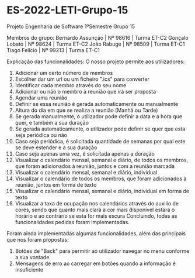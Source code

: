 # ES-2022-LETI-Grupo-15

Projeto Engenharia de Software 1ºSemestre Grupo 15

Membros do grupo:
Bernardo Assunção | Nº 98616 | Turma ET-C2
Gonçalo Lobato | Nº 98624 | Turma ET-C2
João Rabuge | Nº 98509 | Turma ET-C1
Tiago Felício | Nº 99213 | Turma ET-C1

Explicação das funcionalidades:
O nosso projeto permite aos utilizadores:
1. Adicionar um certo número de membros
2. Escolher dar um url ou um ficheiro ".ics" para converter
3. Identificar cada membro através do seu nome
4. Adicionar ou não o membro à reunião que irá ser proposta
5. Agendar uma reunião
6. Definir se essa reunião é gerada automaticamente ou manualmente
7. Altura do dia em que se realiza a reunião (Manhã ou Tarde)
8. Se gerada manualmente, o utilizador pode definir a data e a hora que quer, e também a sua duração
9. Se gerada automaticamente, o utilizador pode definir se quer que esta seja periódica ou não
10. Caso seja periódica, é solicitada quantidade de semanas por qual este se deve estender e a sua duração
11. Caso seja apenas uma vez, é solicitada apenas a duração
12. Visualizar o calendário mensal, semanal e diário, de todos os membros, que foram adicionados à reunião, juntos e com a reunião marcada
13. Visualizar o calendário mensal, semanal e diário, individual
14. Visualizar o calendário de todos os membros, que foram adicionados à reunião, juntos em forma de texto
15. Visualizar o calendário mensal, semanal e diário, individual em forma de texto
16. Visualizar a taxa de ocupação nos calendários através do auxilio de cores, sendo que quanto mais clara a cor mais disponivel estará o horário e ao contrário se esta for mais escura
Concluindo, todas as funcionalidades pedidas foram implementadas.

Foram ainda implementadas algumas funcionalidades, além das principais que nos foram propostas:
1. Botões de "Back" para permitir ao utilizador navegar no menu conforme a sua vontade
2. Mensagens de erro ao carregar em botões quando a informação é insuficiente
